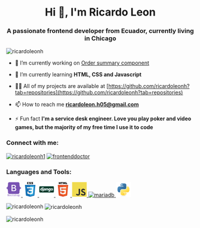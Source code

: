 <h1 align="center">Hi 👋, I'm Ricardo Leon</h1>
<h3 align="center">A passionate frontend developer from Ecuador, currently living in Chicago</h3>

<p align="left"> <img src="https://komarev.com/ghpvc/?username=ricardoleonh&label=Profile%20views&color=0e75b6&style=flat" alt="ricardoleonh" /> </p>

- 🔭 I’m currently working on [Order summary component](https://www.frontendmentor.io/challenges/order-summary-component-QlPmajDUj)

- 🌱 I’m currently learning **HTML, CSS and Javascript**

- 👨‍💻 All of my projects are available at [https://github.com/ricardoleonh?tab=repositories](https://github.com/ricardoleonh?tab=repositories)

- 📫 How to reach me **ricardoleon.h05@gmail.com**

- ⚡ Fun fact **I'm a service desk engineer. Love you play poker and video games, but the majority of my free time I use it to code**

<h3 align="left">Connect with me:</h3>
<p align="left">
<a href="https://twitter.com/ricardoleonh1" target="blank"><img align="center" src="https://raw.githubusercontent.com/rahuldkjain/github-profile-readme-generator/master/src/images/icons/Social/twitter.svg" alt="ricardoleonh1" height="30" width="40" /></a>
<a href="https://instagram.com/frontenddoctor" target="blank"><img align="center" src="https://raw.githubusercontent.com/rahuldkjain/github-profile-readme-generator/master/src/images/icons/Social/instagram.svg" alt="frontenddoctor" height="30" width="40" /></a>
</p>

<h3 align="left">Languages and Tools:</h3>
<p align="left"> <a href="https://getbootstrap.com" target="_blank" rel="noreferrer"> <img src="https://raw.githubusercontent.com/devicons/devicon/master/icons/bootstrap/bootstrap-plain-wordmark.svg" alt="bootstrap" width="40" height="40"/> </a> <a href="https://www.w3schools.com/css/" target="_blank" rel="noreferrer"> <img src="https://raw.githubusercontent.com/devicons/devicon/master/icons/css3/css3-original-wordmark.svg" alt="css3" width="40" height="40"/> </a> <a href="https://www.djangoproject.com/" target="_blank" rel="noreferrer"> <img src="https://raw.githubusercontent.com/devicons/devicon/master/icons/django/django-original.svg" alt="django" width="40" height="40"/> </a> <a href="https://www.w3.org/html/" target="_blank" rel="noreferrer"> <img src="https://raw.githubusercontent.com/devicons/devicon/master/icons/html5/html5-original-wordmark.svg" alt="html5" width="40" height="40"/> </a> <a href="https://developer.mozilla.org/en-US/docs/Web/JavaScript" target="_blank" rel="noreferrer"> <img src="https://raw.githubusercontent.com/devicons/devicon/master/icons/javascript/javascript-original.svg" alt="javascript" width="40" height="40"/> </a> <a href="https://mariadb.org/" target="_blank" rel="noreferrer"> <img src="https://www.vectorlogo.zone/logos/mariadb/mariadb-icon.svg" alt="mariadb" width="40" height="40"/> </a> <a href="https://www.python.org" target="_blank" rel="noreferrer"> <img src="https://raw.githubusercontent.com/devicons/devicon/master/icons/python/python-original.svg" alt="python" width="40" height="40"/> </a> </p>

<p><img align="left" src="https://github-readme-stats.vercel.app/api/top-langs?username=ricardoleonh&show_icons=true&locale=en&layout=compact" alt="ricardoleonh" /></p>

<p>&nbsp;<img align="center" src="https://github-readme-stats.vercel.app/api?username=ricardoleonh&show_icons=true&locale=en" alt="ricardoleonh" /></p>

<p><img align="center" src="https://github-readme-streak-stats.herokuapp.com/?user=ricardoleonh&" alt="ricardoleonh" /></p>

 
